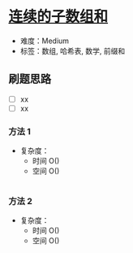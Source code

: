 # [连续的子数组和](https://leetcode-cn.com/problems/continuous-subarray-sum/)

- 难度：Medium
- 标签：数组, 哈希表, 数学, 前缀和

## 刷题思路

- [ ] xx
- [ ] xx

### 方法 1

- 复杂度：
    - 时间 O()
    - 空间 O()

``` js

```

### 方法 2

- 复杂度：
    - 时间 O()
    - 空间 O()

``` js

```
